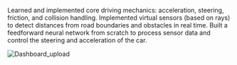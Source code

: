 Learned and implemented core driving mechanics: acceleration, steering, friction, and collision handling. Implemented virtual sensors (based on rays) to detect distances from road boundaries and obstacles in real time.
Built a feedforward neural network from scratch to process sensor data and control the steering and acceleration of the car.


![Dashboard_upload]([https://github.com/Kabeer021/Blinkit-sales-analysis/blob/main/Blinkit%20sales%20analysis.png](https://github.com/Kabeer021/Self-Driving-car---No-libraries/blob/main/Self%20driving%20.png))
